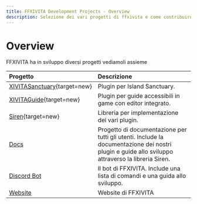 ```yaml
---
title: FFXIVITA Development Projects - Overview
description: Selezione dei vari progetti di ffxivita e come contribuire.
---
```


<link rel="stylesheet" href="../../../stylesheets/toc-tables.css">

# Overview

FFXIVITA ha in sviluppo diversi progetti vediamoli assieme

| Progetto                                                                   | Descrizione                                                                                                                                      |
|:---------------------------------------------------------------------------|:-------------------------------------------------------------------------------------------------------------------------------------------------|
| [XIVITASanctuary](https://github.com/ffxivita/XIVITASanctuary){target=new} | Plugin per Island Sanctuary.                                                                                                                     |
| [XIVITAGuide](https://github.com/ffxivita/XIVITAGuide){target=new}         | Plugin per guide accessibili in game con editor integrato.                                                                                       |
| [Siren](https://github.com/ffxivita/Siren){target=new}                     | Libreria per implementazione dei vari plugin.                                                                                                    |
| [Docs](docs.md)                                                            | Progetto di documentazione per tutti gli utenti. Include la documentazione dei nostri plugin e guide allo sviluppo attraverso la libreria Siren. |
| [Discord Bot](discord-bot.md)                                              | Il bot di FFXIVITA. Include una lista di comandi e una guida allo sviluppo.                                                                      |
| [Website](website.md)                                                      | Website di FFXIVITA                                                                                                                              |
